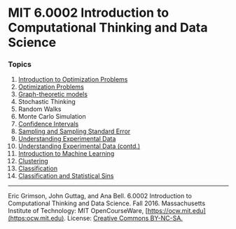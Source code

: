 # MIT 6.0002 Introduction to Computational Thinking and Data Science

### Topics

1. [Introduction to Optimization Problems](https://github.com/joshipras/moocs/blob/master/mit_ocw_6.0002/lecture_1/lecture_1.ipynb)
2. [Optimization Problems](https://github.com/joshipras/moocs/blob/master/mit_ocw_6.0002/lecture_2/lecture_2.ipynb)
3. [Graph-theoretic models](https://github.com/joshipras/moocs/tree/master/mit_ocw_6.0002/lecture_3)
4. Stochastic Thinking
5. Random Walks
6. Monte Carlo Simulation
7. [Confidence Intervals](https://github.com/joshipras/moocs/blob/master/mit_ocw_6.0002/lecture_7/lecture_7.ipynb)
8. [Sampling and Sampling Standard Error](https://github.com/joshipras/moocs/blob/master/mit_ocw_6.0002/lecture_8/lecture_8.ipynb)
9. [Understanding Experimental Data](https://github.com/joshipras/moocs/blob/master/mit_ocw_6.0002/lecture_9/lecture_9.ipynb)
10. [Understanding Experimental Data (contd.)](https://github.com/joshipras/moocs/blob/master/mit_ocw_6.0002/lecture_10/lecture_10.ipynb)
11. [Introduction to Machine Learning](https://github.com/joshipras/moocs/blob/master/mit_ocw_6.0002/lecture_11/lecture_11.ipynb)
12. [Clustering](https://github.com/joshipras/moocs/blob/master/mit_ocw_6.0002/lecture_12/lecture_12.ipynb)  
13. [Classification](https://github.com/joshipras/moocs/blob/master/mit_ocw_6.0002/lecture_13/lecture_13.ipynb) 
14. [Classification and Statistical Sins](https://github.com/joshipras/moocs/blob/master/mit_ocw_6.0002/lecture_14/lecture_14.ipynb)

---

Eric Grimson, John Guttag, and Ana Bell. 6.0002 Introduction to Computational Thinking and Data Science. Fall 2016. Massachusetts Institute of Technology: MIT OpenCourseWare, [https://ocw.mit.edu](https:ocw.mit.edu). License: [Creative Commons BY-NC-SA.](https://creativecommons.org/licenses/by-nc-sa/4.0/)